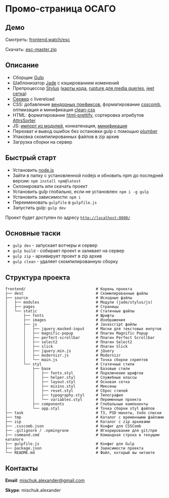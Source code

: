 # Промо-страница ОСАГО

## Демо
Смотреть: [frontend.watch/esc](http://frontend.watch/esc)

Скачать: [esc-master.zip](https://github.com/Mischuk/esc/archive/master.zip)

## Описание
* Сборщик [Gulp](http://gulpjs.com/)
* Шаблонизатор [Jade](http://jade-lang.com/) с кэшированием изменений
* Препроцессор [Stylus](http://stylus-lang.com/) ([карты кода](https://www.npmjs.com/package/gulp-sourcemaps), [rupture для media queries](http://jescalan.github.io/rupture/), [jeet сетка](http://jeet.gs/))
* [Сервер](https://www.npmjs.com/package/gulp-connect) с livereload
* CSS: добавление [вендорных префиксов](https://www.npmjs.com/package/autoprefixer-stylus), форматирование [csscomb](https://www.npmjs.com/package/gulp-csscomb), оптмизация и минификация [clean-css](https://www.npmjs.com/package/gulp-csso)
* HTML: форматирование [html-prettify](https://www.npmjs.com/package/gulp-html-prettify), сортировка атрибутов [AttrsSorter](https://www.npmjs.com/package/posthtml-attrs-sorter)
* JS: [импорт из модулей](https://www.npmjs.com/package/gulp-include), конкатенация, [минификация](https://www.npmjs.com/package/gulp-uglify)
* Перехват и вывод ошибок без остановки gulp с помощью [plumber](https://www.npmjs.com/package/gulp-plumber)
* Упаковка скомпилированных файлов в zip архив
* Загрузка сборки на сервер

## Быстрый старт

* Установить [node.js](https://nodejs.org)
* Зайти в папку с установленной nodejs и обновить npm до последней версии: `npm install npm@latest`
* Склонировать или скачать проект
* Установить gulp глобально, если не установлен: `npm i -g gulp`
* Установить зависимости: `npm i`
* Переименовать `gulpfile` в `gulpfile.js`
* Запустить gulp: `gulp dev`

Проект будет доступен по адресу [`http://localhost:8080/`](http://localhost:8080/)

## Основные таски

* `gulp dev` - запускает вотчеры и сервер
* `gulp build` - собирает проект и заливает на сервер
* `gulp zip` - архивирует проект в zip архив
* `gulp clean` - удаляет скомпилированную сборку

## Структура проекта

```
frontend/                               # Корень проекта
├── dest                                # Скомилированные файлы
├── source                              # Исходные файлы
│   ├── modules                         # Модули (jade/stylus/js)
│   ├── pages                           # Страницы
│   └── static                          # Статичные файлы
│       ├── fonts                       # Шрифты
│       ├── images                      # Изображения
│       ├── js                          # Javascript файлы
│       │   ├── jquery.masked-input     # Маски для текстовых инпутов
│       │   ├── magnific-popup          # Плагин Magnific Popup
│       │   ├── perfect-scrollbar       # Плагин Perfect Scrollbar
│       │   ├── select2                 # Плагин Select2
│       │   ├── slick                   # Плагин Slick
│       │   ├── jquery.min.js           # jQuery
│       │   ├── modernizr.js            # Modernizr
│       │   └── main.js                 # Точка сборки скриптов
│       └── styl                        # Статичные стили
│           ├── base                    # Базовые стили
│           │   ├── fonts.styl          # Подключение шрифтов
│           │   ├── helper.styl         # Служебные классы
│           │   ├── layout.styl         # Основая сетка
│           │   ├── mixins.styl         # Миксины
│           │   ├── reset.styl          # Сброс стилей
│           │   ├── typography.styl     # Типография
│           │   └── variables.styl      # Переменные проекта
│           ├── components              # Глобальные компоненты
│           └── app.styl                # Точка сборки styl файлов
├── task                                # ТЗ, PSD макеты, todo списки
├── tmp                                 # Каталог с временными файлами
├── zip                                 # Каталог с zip архивами
├── .csscomb.json                       # Конфиг для CSSComb
├── .gitignore / .npmingrone            # Игнорирование для git/npm
├── command.cmd                         # Командная строка в текущем каталоге
├── gulpfile.js                         # Конфиг для Gulp
├── package.json                        # Зависимости проекта
└── README.md                           # Файл, который вы читаете
```

## Контакты
**Email**: mischuk.alexander@gmail.com

**Skype**: mischuk.alexander
